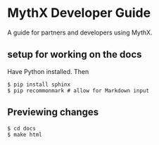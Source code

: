 # MythX Developer Guide

A guide for partners and developers using MythX.


## setup for working on the docs

Have Python installed. Then

```console
$ pip install sphinx
$ pip recommonmark # allow for Markdown input
```

## Previewing changes

```console
$ cd docs
$ make html
```
